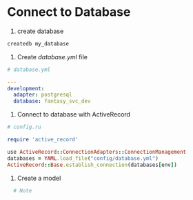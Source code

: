# Connect to Database

1. create database
  ```bash
  createdb my_database
  ```

1. Create _database.yml_ file
  ```yml
  # database.yml

  ---
  development:
    adapter: postgresql
    database: fantasy_svc_dev
  ```

1. Connect to database with ActiveRecord

  ```ruby
  # config.ru

  require 'active_record'

  use ActiveRecord::ConnectionAdapters::ConnectionManagement
  databases = YAML.load_file("config/database.yml")
  ActiveRecord::Base.establish_connection(databases[env])
  ```

1. Create a model

  ```ruby
    # Note

  ```

